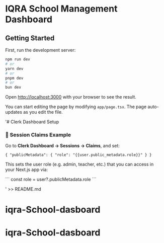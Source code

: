 # IQRA School Management Dashboard

## Getting Started

First, run the development server:

```bash
npm run dev
# or
yarn dev
# or
pnpm dev
# or
bun dev
```

Open [http://localhost:3000](http://localhost:3000) with your browser to see the result.

You can start editing the page by modifying `app/page.tsx`. The page auto-updates as you edit the file.

 '# Clerk Dashboard Setup

### 🔐 Session Claims Example

Go to **Clerk Dashboard → Sessions → Claims**, and set:

`
{
  "publicMetadata": {
    "role": "{{user.public_metadata.role}}"
  }
}
`

This sets the user role (e.g. admin, teacher, etc.) that you can access in your Next.js app via:

\`\`\`
const role = user?.publicMetadata.role
\`\`\`

' >> README.md
# iqra-School-dasboard
# iqra-School-dasboard

